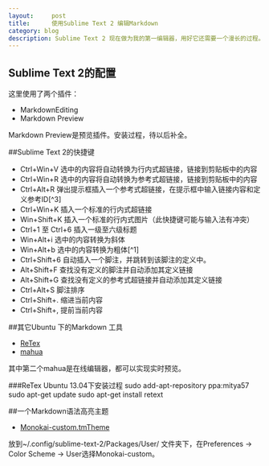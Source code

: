 ```yaml
---
layout:     post
title:      使用Sublime Text 2 编辑Markdown
category: blog
description: Sublime Text 2 现在做为我的第一编辑器，用好它还需要一个漫长的过程。学习Markdown必须找一个合手的编辑器
---
```


## Sublime Text 2的配置
这里使用了两个插件：

* MarkdownEditing
* Markdown Preview

Markdown Preview是预览插件。安装过程，待以后补全。

##Sublime Text 2的快捷键
* Ctrl+Win+V 选中的内容将自动转换为行内式超链接，链接到剪贴板中的内容
* Ctrl+Win+R 选中的内容将自动转换为参考式超链接，链接到剪贴板中的内容
* Ctrl+Alt+R 弹出提示框插入一个参考式超链接，在提示框中输入链接内容和定义参考ID[^3]
* Ctrl+Win+K 插入一个标准的行内式超链接
* Win+Shift+K 插入一个标准的行内式图片（此快捷键可能与输入法有冲突）
* Ctrl+1 至 Ctrl+6 插入一级至六级标题
* Win+Alt+i 选中的内容转换为斜体
* Win+Alt+b 选中的内容转换为粗体[^1]
* Ctrl+Shift+6 自动插入一个脚注，并跳转到该脚注的定义中。
* Alt+Shift+F 查找没有定义的脚注并自动添加其定义链接
* Alt+Shift+G 查找没有定义的参考式超链接并自动添加其定义链接
* Ctrl+Alt+S 脚注排序
* Ctrl+Shift+. 缩进当前内容
* Ctrl+Shift+, 提前当前内容

##其它Ubuntu 下的Markdown 工具
* [ReTex](http://sourceforge.net/p/retext/home/ReText/)
* [mahua](http://mahua.jser.me/)

其中第二个mahua是在线编辑器，都可以实现实时预览。

###ReTex Ubuntu 13.04下安装过程
    sudo add-apt-repository ppa:mitya57
    sudo apt-get update
    sudo apt-get install retext

##一个Markdown语法高亮主题
* [Monokai-custom.tmTheme](https://dl.dropbox.com/u/837457/sublime%20text%202/Monokai-custom.tmTheme)

放到~/.config/sublime-text-2/Packages/User/ 文件夹下，在Preferences -> Color Scheme -> User选择Monokai-custom。


